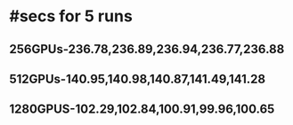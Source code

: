 # #secs for 5 runs

## 256GPUs-236.78,236.89,236.94,236.77,236.88
## 512GPUs-140.95,140.98,140.87,141.49,141.28
## 1280GPUS-102.29,102.84,100.91,99.96,100.65
